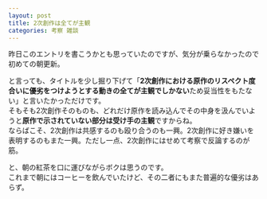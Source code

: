 ```yaml
---
layout: post
title: 2次創作は全てが主観
categories: 考察 雑談
---
```


昨日このエントリを書こうかとも思っていたのですが、気分が乗らなかったので初めての朝更新。  

と言っても、タイトルを少し掘り下げて「**2次創作における原作のリスペクト度合いに優劣をつけようとする動きの全てが主観でしかない**ため妥当性をもたない」と言いたかっただけです。  
そもそも2次創作そのものも、どれだけ原作を読み込んでその中身を汲んでいようと**原作で示されていない部分は受け手の主観**ですからね。  
ならばこそ、2次創作は共感するのも殴り合うのも一興。2次創作に好き嫌いを表明するのもまた一興。ただし一点、2次創作にはせめて考察で反論するのが筋。  

と、朝の紅茶を口に運びながらボクは思うのです。  
これまで朝にはコーヒーを飲んでいたけど、その二者にもまた普遍的な優劣はあらず。
